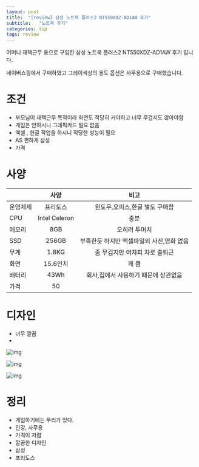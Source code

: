 ```yaml
---
layout: post
title:  "[review] 삼성 노트북 플러스2 NT550XDZ-AD1AW 후기"
subtitle:   "노트북 후기"
categories: tip
tags: review
---
```


어머니 재택근무 용으로 구입한 삼성 노트북 플러스2 NT550XDZ-AD1AW 후기 입니다.

네이버쇼핑에서 구매하였고 그레이색상의 용도 옵션은 사무용으로 구매했습니다.

# 조건
- 부모님이 재택근무 목적이라 화면도 적당히 커야하고 너무 무겁지도 않아야함
- 게임은 안하시니 그래픽카드 필요 없음
- 엑셀 , 한글 작업을 하시니 적당한 성능이 필요
- AS 편하게 삼성
- 가격

# 사양
|  | 사양 | 비고 |
|---|:---:|:---:|
| 운영체제 | 프리도스 | 윈도우,오피스,한글 별도 구매함|
| CPU | Intel Celeron | 충분|
| 메모리 | 8GB | 오히려 투머치 |
| SSD | 256GB | 부족한듯 하지만 엑셀파일외 사진,영화 없음 |
| 무게 | 1.8KG | 좀 무겁지만 어차피 차로 출퇴근|
| 화면 | 15.6인치 | 꽤 큼|
| 배터리 | 43Wh | 회사,집에서 사용하기 때문에 상관없음|
| 가격 | 50 | |

# 디자인
- 너무 깔끔
- 
![img](https://chung10kr.github.io/assets/img/2021-02-13-2.jpg)


![img](https://chung10kr.github.io/assets/img/2021-02-13-1.jpg)


![img](https://chung10kr.github.io/assets/img/2021-02-13-3.jpg)


# 정리
- 게임하기에는 무리가 있다.
- 인강, 사무용
- 가격이 저렴
- 깔끔한 디자인
- 삼성
- 프리도스


